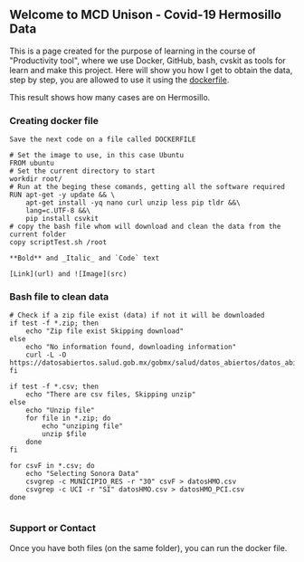 ## Welcome to MCD Unison - Covid-19 Hermosillo Data

This is a page created for the purpose of learning in the course of "Productivity tool", where we use Docker, GitHub, bash, cvskit as tools for learn and make this project.
Here will show you how I get to obtain the data, step by step, you are allowed to use it using the [dockerfile](https://github.com/arielox5/MCD_Act2/blob/main/Dockerfile).


This result shows how many cases are on Hermosillo.

### Creating docker file


```Docker File
Save the next code on a file called DOCKERFILE

# Set the image to use, in this case Ubuntu
FROM ubuntu
# Set the current directory to start
workdir root/
# Run at the beging these comands, getting all the software required
RUN apt-get -y update && \
	apt-get install -yq nano curl unzip less pip tldr &&\
	lang=c.UTF-8 &&\
    pip install csvkit
# copy the bash file whom will download and clean the data from the current folder
copy scriptTest.sh /root

**Bold** and _Italic_ and `Code` text

[Link](url) and ![Image](src)
```

### Bash file to clean data

```
# Check if a zip file exist (data) if not it will be downloaded
if test -f *.zip; then
	echo "Zip file exist Skipping download"
else
	echo "No information found, downloading information"
	curl -L -O https://datosabiertos.salud.gob.mx/gobmx/salud/datos_abiertos/datos_abiertos_covid19.zip	
fi

if test -f *.csv; then
	echo "There are csv files, Skipping unzip"
else
	echo "Unzip file"
	for file in *.zip; do
		echo "unziping file"
		unzip $file
	done
fi

for csvF in *.csv; do
	echo "Selecting Sonora Data"
	csvgrep -c MUNICIPIO_RES -r "30" csvF > datosHMO.csv
	csvgrep -c UCI -r "SI" datosHMO.csv > datosHMO_PCI.csv
done


```

### Support or Contact

Once you have both files (on the same folder), you can run the docker file.
